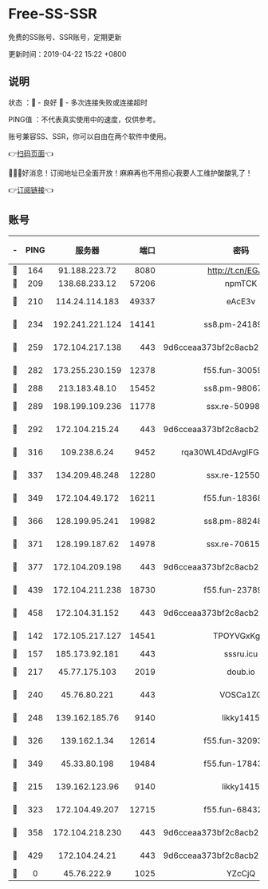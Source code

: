 # Free-SS-SSR

免费的SS账号、SSR账号，定期更新

更新时间：2019-04-22 15:22 +0800

## 说明

状态     ：🙂 - 良好 🙁 - 多次连接失败或连接超时

PING值   ：不代表真实使用中的速度，仅供参考。

账号兼容SS、SSR，你可以自由在两个软件中使用。

👉[扫码页面](https://liesauer.github.io/Free-SS-SSR/)👈

🎉🎉🎉好消息！订阅地址已全面开放！麻麻再也不用担心我要人工维护酸酸乳了！

👉[订阅链接](https://www.liesauer.net/yogurt/subscribe?ACCESS_TOKEN=DAYxR3mMaZAsaqUb)👈

## 账号

|-|PING|服务器|端口|密码|加密方式|区域|
|:----:|:----:|:-----:|-----:|:----:|:----:|:----:|
|🙂|164|91.188.223.72|8080|http://t.cn/EGJIyrl|rc4-md5|RU|
|🙂|209|138.68.233.12|57206|npmTCK|rc4-md5|US|
|🙂|210|114.24.114.183|49337|eAcE3v|chacha20-ietf|TW|
|🙂|234|192.241.221.124|14141|ss8.pm-24189399|aes-256-cfb|US|
|🙂|259|172.104.217.138|443|9d6cceaa373bf2c8acb22e60b6a58be6|aes-256-cfb|US|
|🙂|282|173.255.230.159|12378|f55.fun-30059944|aes-256-cfb|US|
|🙂|288|213.183.48.10|15452|ss8.pm-98067260|rc4-md5|RU|
|🙂|289|198.199.109.236|11778|ssx.re-50998611|aes-256-cfb|US|
|🙂|292|172.104.215.24|443|9d6cceaa373bf2c8acb22e60b6a58be6|aes-256-cfb|US|
|🙂|316|109.238.6.24|9452|rqa30WL4DdAvgIFG6Fs3znzTa|aes-256-cfb|FR|
|🙂|337|134.209.48.248|12280|ssx.re-12550293|aes-256-cfb|US|
|🙂|349|172.104.49.172|16211|f55.fun-18368784|aes-256-cfb|SG|
|🙂|366|128.199.95.241|19982|ss8.pm-88248816|aes-256-cfb|SG|
|🙂|371|128.199.187.62|14978|ssx.re-70615001|aes-256-cfb|SG|
|🙂|377|172.104.209.198|443|9d6cceaa373bf2c8acb22e60b6a58be6|aes-256-cfb|US|
|🙂|439|172.104.211.238|18730|f55.fun-23789353|aes-256-cfb|US|
|🙂|458|172.104.31.152|443|9d6cceaa373bf2c8acb22e60b6a58be6|aes-256-cfb|US|
|🙂|142|172.105.217.127|14541|TPOYVGxKglpi|aes-256-cfb|JP|
|🙂|157|185.173.92.181|443|sssru.icu|rc4-md5|RU|
|🙂|217|45.77.175.103|2019|doub.io|aes-128-ctr|SG|
|🙂|240|45.76.80.221|443|VOSCa1ZG|aes-256-cfb|DE|
|🙂|248|139.162.185.76|9140|likky1415|aes-256-cfb|DE|
|🙂|326|139.162.1.34|12614|f55.fun-32093873|aes-256-cfb|SG|
|🙂|349|45.33.80.198|19484|f55.fun-17843218|aes-256-cfb|US|
|🙁|215|139.162.123.96|9140|likky1415|aes-256-cfb|JP|
|🙁|323|172.104.49.207|12715|f55.fun-68432861|aes-256-cfb|SG|
|🙁|358|172.104.218.230|443|9d6cceaa373bf2c8acb22e60b6a58be6|aes-256-cfb|US|
|🙁|429|172.104.24.21|443|9d6cceaa373bf2c8acb22e60b6a58be6|aes-256-cfb|US|
|🙁|0|45.76.222.9|1025|YZcCjQ|rc4-md5|JP|
